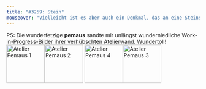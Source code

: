 ```yaml
---
title: "#3259: Stein"
mouseover: "Vielleicht ist es aber auch ein Denkmal, das an eine Steinstatue erinnern soll."
---
```


PS: 
Die wunderfetzige <strong>pemaus</strong> sandte mir unlängst wunderniedliche Work-in-Progress-Bilder ihrer verhübschten Atelierwand. 
Wundertoll!
<a href="http://fonflatter.de/bilder/post/201408_pemaus1.jpg"><img src="http://fonflatter.de/bilder/post/201408_pemaus1.jpg" alt="Atelier Pemaus 1" width="100"/></a><a href="http://fonflatter.de/bilder/post/201408_pemaus2.jpg"><img src="http://fonflatter.de/bilder/post/201408_pemaus2.jpg" alt="Atelier Pemaus 2" width="100"/></a>
<a href="http://fonflatter.de/bilder/post/201408_pemaus4.jpg"><img src="http://fonflatter.de/bilder/post/201408_pemaus4.jpg" alt="Atelier Pemaus 4" width="100"/></a><a href="http://fonflatter.de/bilder/post/201408_pemaus3.jpg"><img src="http://fonflatter.de/bilder/post/201408_pemaus3.jpg" alt="Atelier Pemaus 3" width="100" align="top"/></a>


